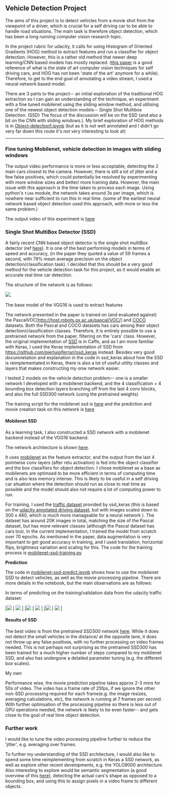 ## Vehicle Detection Project

The aims of this project is to detect vehicles from a movie shot from the viewpoint of a driver, which is crucial for a self
driving car to be able to handle road situations. The main task is therefore object detection, which has been a long running computer
vision research topic.

In the project rubric for udacity, it calls for using Histogram of Oriented Gradients (HOG) method to extract features and
run a classifier for object detection. However, this is a rather old method that newer deep learning/CNN based models has mostly replaced.
([this paper](http://arxiv.org/abs/1704.05519) is a good reference of what is the state of art computer vision techniques for self driving cars, and HOG has not been 'state of the art' anymore for a while).
Therefore, to get to the end goal of annotating a video stream, I used a neural network based model.

There are 3 parts to the project-- an initial exploration of the traditional HOG extraction so I can gain an understanding of the technique, an experiment with a fine tuned mobilenet using the sliding window method, and utilising one of the newest object
detection models-- Single Shot Multibox Detection. (SSD) The focus of the discussion will be on the SSD (and also a bit on the CNN with sliding windows.). My brief exploration of HOG methods is in [Object-detection1.ipynb](https://github.com/wwymak/udacity-selfdrivingcar-nd/blob/master/CarND-Vehicle-Detection/Object-detection1.ipynb) (but as it is not well annotated and I didn't go very far down this route it's not very interesting to look at)

---

### Fine tuning Mobilenet, vehicle detection in images with sliding windows

The output video performance is more or less acceptable, detecting the 2 main cars closest to the camera. However, there is still
a lot of jitter and a few false positives, which could potentially be resolved by experimenting with more window sizes and better/
more training data. However, the main issue with this approach is the time taken to process each image. Using python's `time` module, the network takes around 3s per image, which is nowhere near sufficient to run this in real time. (some of the earliest neural network based object detection used this approach, with more or less the same problem.)

The output video of this experiment is [here](https://github.com/wwymak/udacity-selfdrivingcar-nd/blob/master/CarND-Vehicle-Detection/outvideo_mobilenet_full.mp4)

### Single Shot MultiBox Detector (SSD)

A fairly recent CNN based object detector is the single shot multiBox detector (ref [here](https://arxiv.org/abs/1512.02325)). It is
one of the best performing models in terms of speed and accuracy, (in the paper they quoted a value of 59 frames a second, with 79% mean average precision on the object detection/classification task). I decided that this should be a very good method for the
vehicle detection task for this project, as it would enable an accurate real time car detection.

The structure  of the network is as follows:

![](https://github.com/wwymak/udacity-selfdrivingcar-nd/blob/master/CarND-Vehicle-Detection/examples/SSD_architecture.png).

The base model of the VGG16 is used to extract features

The network presented in the paper is trained on (and evaluated against) the PascalVOC[http://host.robots.ox.ac.uk/pascal/VOC/]
and [COCO](http://cocodataset.org/) datasets. Both the Pascal and COCO datasets has cars among their object detection/classification classes. Therefore, it is entirely possible to use a pretrained network from the paper, filtering on the 'cars' class. However,
the original implementation of [SSD](https://github.com/weiliu89/caffe/tree/ssd) is in Caffe, and as I am more familiar with Keras, I used the Keras implementation of
SSD from  https://github.com/pierluigiferrari/ssd_keras instead. Besides very good documnetation and explanation in the code in ssd_keras about how the SSD is reimplementated in Keras, there is also a lot of useful utility classes and layers that makes constructing my onw network easier.

I tested 2 models on the vehicle detection problem-- one is a smaller network I developed with a mobilenet backend, and the
4 classification + 4 bounding box detection layers branching off from the last 4 conv blocks, and also the full SSD300 network
(using the pretrained weights)

The training script for the mobilenet ssd is [here](https://github.com/wwymak/udacity-selfdrivingcar-nd/blob/master/CarND-Vehicle-Detection/mobilenet-ssd-training.py) and the
prediction and movie creation task on this network is [here](https://github.com/wwymak/udacity-selfdrivingcar-nd/blob/master/CarND-Vehicle-Detection/mobilenet-ssd-predict.ipynb)

#### Mobilenet SSD
As a learning task, I also constructed a SSD network with a mobilenet backend instead of the VGG16 backend.  

The network architecture is shown [here](https://github.com/wwymak/udacity-selfdrivingcar-nd/blob/master/CarND-Vehicle-Detection/mobilenet-architecture.md).

It uses [mobilenet](https://arxiv.org/pdf/1704.04861.pdf) as the feature extractor, and the output from the last 4 pointwise conv layers (after relu activation) is fed into the object classifier and the box classifiers for object detection. I chose mobilenet as
a base as mobilenets are optimsed to be more efficient in terms of computing time and is also less memory intense. This is
likely to be useful in a self driving car situation where the detection should run as close to real time as possible and the
model should also not require a lot of computing power to run.

For training, I used the [traffic dataset](https://drive.google.com/file/d/0B0WbA4IemlxlT1IzQ0U1S2xHYVU/view?usp=sharing) provided by ssd_keras (this is based on the [udacity annotated driving dataset](https://github.com/udacity/self-driving-car/tree/master/annotations), but with images scaled down to 300 x 480, which is
much more manageable for a neural network ). The dataset has around 20K images in total, matching
the size of the Pascal dataset, but has more relevant classes (although the Pascal dataset has cars too).
In the current implementation, I trained the model from scratch over 70 epochs. As mentioned in the paper, data augmentation is
very important to get good accuracy in training, and I used translation, horizontal flips, brightness variation and scaling for this.
The code for the training process is [mobilenet-ssd-training.py](https://github.com/wwymak/udacity-selfdrivingcar-nd/blob/master/CarND-Vehicle-Detection/mobilenet-ssd-training.py)

**Prediction**

The code in [mobilenet-ssd-predict.ipynb](https://github.com/wwymak/udacity-selfdrivingcar-nd/blob/master/CarND-Vehicle-Detection/mobilenet-ssd-predict.ipynb) shows how to use the mobilenet SSD to detect vehicles, as well as the movie processing pipeline. There are more details in the notebook, but the main observations are as follows:

In terms of predicting on the training/validation data from the udacity traffic dataset:

|![](https://github.com/wwymak/udacity-selfdrivingcar-nd/blob/master/CarND-Vehicle-Detection/output_images/test1_predicted.jpg)  | ![](https://github.com/wwymak/udacity-selfdrivingcar-nd/blob/master/CarND-Vehicle-Detection/output_images/test2_predicted.jpg)   |
|![](https://github.com/wwymak/udacity-selfdrivingcar-nd/blob/master/CarND-Vehicle-Detection/output_images/test3_predicted.jpg)  | ![](https://github.com/wwymak/udacity-selfdrivingcar-nd/blob/master/CarND-Vehicle-Detection/output_images/test4_predicted.jpg)   |
|![](https://github.com/wwymak/udacity-selfdrivingcar-nd/blob/master/CarND-Vehicle-Detection/output_images/test5_predicted.jpg)  | ![](https://github.com/wwymak/udacity-selfdrivingcar-nd/blob/master/CarND-Vehicle-Detection/output_images/test6_predicted.jpg)   |

#### Results of SSD

The best video is from the pretrained SSD300 network [here](https://github.com/wwymak/udacity-selfdrivingcar-nd/blob/master/CarND-Vehicle-Detection/ssd_300_v1.mp4). While it does not detect the small vehicles in the distance/ at the opposite lane, it does not throw up any false positives, with no further processing on video frames needed. This is not perhaps not surprising as the pretrained SSD300 has been trained for a much higher number of steps
compared to my mobilenet SSD, and also has undergone a detailed parameter tuning (e.g. the different box scales).

My own

Performance wise, the movie prediction pipeline takes approx 2-3 mins for 50s of video. The video has a frame rate of 25fps, if we ignore the other non-SSD processing required for each frame(e.g. the image resizes, averaging calculations, etc), the network is
running at 7 frames per second. With further optimsation of the processing pipeline so there is less out of GPU operations
needed, the network is likely to be even faster-- and gets close to the goal of real time object detection.


### Further work
I would like to tune the video processing pipeline further to reduce the 'jitter', e.g. averaging over frames.

To further my understanding of the SSD architecture, I would also like to spend some time reimplementing from scratch in Keras
a SSD network, as well as explore other recent developments, e.g. the YOLO9000 architecture. Also interesting to explore
would be semantic segmentation (a good overview of this [here](http://blog.qure.ai/notes/semantic-segmentation-deep-learning-review)), detecting the actual cars's shape as opposed to a bounding box, and using this to assign pixels in a video frame to different
objects.
